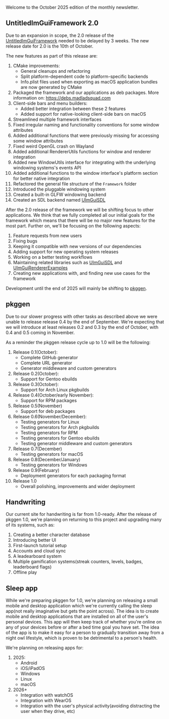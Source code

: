 Welcome to the October 2025 edition of the monthly newsletter.

## UntitledImGuiFramework 2.0
Due to an expansion in scope, the 2.0 release of the [UntitledImGuiFramework](https://github.com/MadLadSquad/UntitledImGuiFramework) needed to
be delayed by 3 weeks. The new release date for 2.0 is the 10th of October.

The new features as part of this release are:

1. CMake improvements:
   - General cleanups and refactoring
   - Split platform-dependent code to platform-specific backends
   - Info.plist files used when exporting as macOS application bundles are now generated by CMake
1. Packaged the framework and our applications as deb packages. More information on: <https://debs.madladsquad.com>
1. Client-side bars and menu builders:
   - Added better integration between these 2 features
   - Added support for native-looking client-side bars on macOS
1. Streamlined multiple framework interfaces
1. Fixed irregular naming and functionality conventions for some window attributes
1. Added additional functions that were previously missing for accessing some window attributes
1. Fixed weird OpenGL crash on Wayland
1. Added additional RendererUtils functions for window and renderer integration
1. Added new WindowUtils interface for integrating with the underlying windowing systems's events API
1. Added additional functions to the window interface's platform section for better native integration
1. Refactored the general file structure of the `Framework` folder
1. Introduced the pluggable windowing system
1. Created a built-in GLFW windowing backend
1. Created an SDL backend named [UImGuiSDL](https://github.com/MadLadSquad/UImGuiSDL)

After the 2.0 release of the framework we will be shifting focus to other applications. We think that we fully completed all our initial
goals for the framework which means that there will be no major new features for the most part. Further on, we'll be focusing on the
following aspects:

1. Feature requests from new users
1. Fixing bugs
1. Keeping it compatible with new versions of our dependencies
1. Adding support for new operating system releases
1. Working on a better testing workflows
1. Maintaining related libraries such as [UImGuiSDL](https://github.com/MadLadSquad/UImGuiSDL) and
   [UImGuiRendererExamples](https://github.com/MadLadSquad/UImGuiRendererExamples)
1. Creating new applications with, and finding new use cases for the framework

Development until the end of 2025 will mainly be shifting to [pkggen](https://pkggen.madladsquad.com).

## pkggen
Due to our slower progress with other tasks as described above we were unable to release release 0.4 by the end of September. We're
expecting that we will introduce at least releases 0.2 and 0.3 by the end of October, with 0.4 and 0.5 coming in November.

As a reminder the pkggen release cycle up to 1.0 will be the following:

1. Release 0.1(October):
   - Complete GitHub generator
   - Complete URL generator
   - Generator middleware and custom generators
1. Release 0.2(October):
   - Support for Gentoo ebuilds
1. Release 0.3(October):
   - Support for Arch Linux pkgbuilds
1. Release 0.4(October/early November):
   - Support for RPM packages
1. Release 0.5(November)
   - Support for deb packages
1. Release 0.6(November/December):
   - Testing generators for Linux
   - Testing generators for Arch pkgbuilds
   - Testing generators for RPM
   - Testing generators for Gentoo ebuilds
   - Testing generator middleware and custom generators
1. Release 0.7(December)
   - Testing generators for macOS
1. Release 0.8(December/January)
   - Testing generators for Windows
1. Release 0.9(February)
   - Deployment generators for each packaging format
1. Release 1.0
   - Overall polishing, improvements and wider deployment

## Handwriting
Our current site for handwriting is far from 1.0-ready. After the release of pkggen 1.0, we're planning on returning to this project and
upgrading many of its systems, such as:

1. Creating a better character database
1. Introducing better UI
1. First-launch tutorial setup
1. Accounts and cloud sync
1. A leadearboard system
1. Multiple gamification systems(streak counters, levels, badges, leaderboard flags)
1. Offline play
  
## Sleep app
While we're preparing pkggen for 1.0, we're planning on releasing a small mobile and desktop application which we're currently calling the
sleep app(not really imaginative but gets the point across). The idea is to create mobile and desktop applications that are installed on
all of the user's personal devices. This app will then keep track of whether you're online on any of your devices before or after a bed
time goal you have set. The idea of the app is to make it easy for a person to gradually transition away from a night owl lifestyle, which
is proven to be detrimental to a person's health.

We're planning on releasing apps for:

1. 2025:
   - Android
   - iOS/iPadOS
   - Windows
   - Linux
   - macOS
1. 2026+
   - Integration with watchOS
   - Integration with WearOS
   - Integration with the user's physical activity(avoiding distracting the user when they drive, etc)

